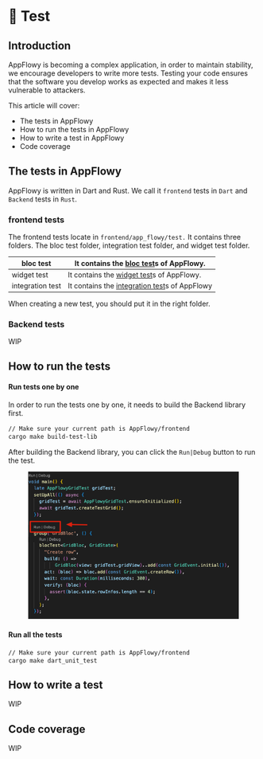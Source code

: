 # 👾 Test

## Introduction

&#x20;AppFlowy is becoming a complex application, in order to maintain stability, we encourage developers to write more tests. Testing your code ensures that the software you develop works as expected and makes it less vulnerable to attackers.



This article will cover:

* The tests in AppFlowy
* How to run the tests in AppFlowy
* How to write a test in AppFlowy
* Code coverage



## The tests in AppFlowy

AppFlowy is written in Dart and Rust. We call it `frontend` tests in `Dart` and  `Backend` tests in `Rust`.

### frontend tests

The frontend tests locate in `frontend/app_flowy/test.` It contains three folders. The bloc test folder, integration test folder, and widget test folder.



| bloc test        | It contains the [bloc test](https://pub.dev/packages/bloc\_test)s of AppFlowy.                                      |
| ---------------- | ------------------------------------------------------------------------------------------------------------------- |
| widget test      | It contains the [widget test](https://docs.flutter.dev/cookbook/testing/widget/introduction)s of AppFlowy.          |
| integration test | It contains the [integration test](https://docs.flutter.dev/cookbook/testing/integration/introduction)s of AppFlowy |

When creating a new test, you should put it in the right folder.

### Backend tests

WIP

## How to run the tests

#### Run tests one by one

In order to run the tests one by one, it needs to build the Backend library first.&#x20;

```bash
// Make sure your current path is AppFlowy/frontend
cargo make build-test-lib
```

After building the Backend library, you can click the `Run|Debug` button to run the test.

<figure><img src="../../../../.gitbook/assets/image.png" alt=""><figcaption></figcaption></figure>

#### Run all the tests

```shell
// Make sure your current path is AppFlowy/frontend
cargo make dart_unit_test
```



## How to write a test

WIP



## Code coverage

WIP




